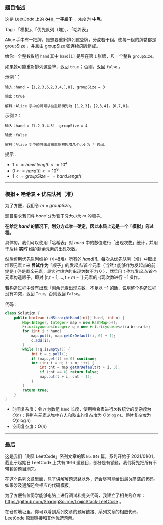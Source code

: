 ### 题目描述

这是 LeetCode 上的 **[846. 一手顺子](https://leetcode-cn.com/problems/hand-of-straights/solution/gong-shui-san-xie-shu-ju-jie-gou-mo-ni-t-4hxw/)** ，难度为 **中等**。

Tag : 「模拟」、「优先队列（堆）」、「哈希表」



Alice 手中有一把牌，她想要重新排列这些牌，分成若干组，使每一组的牌数都是 groupSize ，并且由 groupSize 张连续的牌组成。

给你一个整数数组 `hand` 其中 `hand[i]` 是写在第 `i` 张牌，和一个整数 `groupSize`。

如果她可能重新排列这些牌，返回 `true` ；否则，返回 `false` 。

示例 1：
```
输入：hand = [1,2,3,6,2,3,4,7,8], groupSize = 3

输出：true

解释：Alice 手中的牌可以被重新排列为 [1,2,3]，[2,3,4]，[6,7,8]。
```
示例 2：
```
输入：hand = [1,2,3,4,5], groupSize = 4

输出：false

解释：Alice 手中的牌无法被重新排列成几个大小为 4 的组。
```

提示：
* $1 <= hand.length <= 10^4$
* $0 <= hand[i] <= 10^9$
* $1 <= groupSize <= hand.length$

---

### 模拟 + 哈希表 + 优先队列（堆）

为了方便，我们令 $m = groupSize$。

题目要求我们将 $hand$ 分为若干份大小为 $m$ 的顺子。

**在给定 $hand$ 的情况下，划分方式唯一确定，因此本质上这是一个「模拟」的过程。**

具体的，我们可以使用「哈希表」对 $hand$ 中的数值进行「出现次数」统计，并用于后续 **实时** 维护剩余元素的出现次数。

然后使用优先队列维护（小根堆）所有的 $hand[i]$。每次从优先队列（堆）中取出堆顶元素 $t$ 来 **尝试作为**「顺子」的发起点/首个元素（当然 $t$ 能够作为发起点的前提是 $t$ 仍是剩余元素，即实时维护的出现次数不为 $0$ ），然后用 $t$ 作为发起点/首个元素构造顺子，即对 $[t, t + 1, ... , t + m - 1]$ 元素的出现次数进行 $-1$ 操作。

若构造过程中没有出现「剩余元素出现次数」不足以 $-1$ 的话，说明整个构造过程没有冲突，返回 `True`，否则返回 `False`。

代码：
```java
class Solution {
    public boolean isNStraightHand(int[] hand, int m) {
        Map<Integer, Integer> map = new HashMap<>();
        PriorityQueue<Integer> q = new PriorityQueue<>((a,b)->a-b);
        for (int i : hand) {
            map.put(i, map.getOrDefault(i, 0) + 1);
            q.add(i);
        }
        while (!q.isEmpty()) {
            int t = q.poll();
            if (map.get(t) == 0) continue;
            for (int i = 0; i < m; i++) {
                int cnt = map.getOrDefault(t + i, 0);
                if (cnt == 0) return false;
                map.put(t + i, cnt - 1);
            }
        }
        return true;
    }
}
```
* 时间复杂度：令 $n$ 为数组 `hand` 长度，使用哈希表进行次数统计的复杂度为 $O(n)$；将所有元素从堆中存入和取出的复杂度为 $O(n\log{n})$。整体复杂度为 $O(n\log{n})$
* 空间复杂度：$O(n)$

---

### 最后

这是我们「刷穿 LeetCode」系列文章的第 `No.846` 篇，系列开始于 2021/01/01，截止于起始日 LeetCode 上共有 1916 道题目，部分是有锁题，我们将先把所有不带锁的题目刷完。

在这个系列文章里面，除了讲解解题思路以外，还会尽可能给出最为简洁的代码。如果涉及通解还会相应的代码模板。

为了方便各位同学能够电脑上进行调试和提交代码，我建立了相关的仓库：https://github.com/SharingSource/LogicStack-LeetCode 。

在仓库地址里，你可以看到系列文章的题解链接、系列文章的相应代码、LeetCode 原题链接和其他优选题解。

